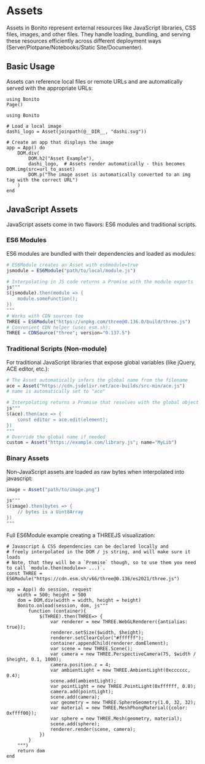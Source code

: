 # Assets

Assets in Bonito represent external resources like JavaScript libraries, CSS files, images, and other files. They handle loading, bundling, and serving these resources efficiently across different deployment ways (Server/Plotpane/Notebooks/Static Site/Documenter).

## Basic Usage

Assets can reference local files or remote URLs and are automatically served with the appropriate URLs:

```@setup 1
using Bonito
Page()
```

```@example 1
using Bonito

# Load a local image
dashi_logo = Asset(joinpath(@__DIR__, "dashi.svg"))

# Create an app that displays the image
app = App() do
    DOM.div(
        DOM.h2("Asset Example"),
        dashi_logo,  # Assets render automatically - this becomes DOM.img(src=url_to_asset)
        DOM.p("The image asset is automatically converted to an img tag with the correct URL")
    )
end
```

## JavaScript Assets

JavaScript assets come in two flavors: ES6 modules and traditional scripts.

### ES6 Modules

ES6 modules are bundled with their dependencies and loaded as modules:

```julia
# ES6Module creates an Asset with es6module=true
jsmodule = ES6Module("path/to/local/module.js")

# Interpolating in JS code returns a Promise with the module exports
js"""
$(jsmodule).then(module => {
    module.someFunction();
})
"""
# Works with CDN sources too
THREE = ES6Module("https://unpkg.com/three@0.136.0/build/three.js")
# Convenient CDN helper (uses esm.sh):
THREE = CDNSource("three"; version="0.137.5")
```

### Traditional Scripts (Non-module)

For traditional JavaScript libraries that expose global variables (like jQuery, ACE editor, etc.):

```julia
# The Asset automatically infers the global name from the filename
ace = Asset("https://cdn.jsdelivr.net/ace-builds/src-min/ace.js")
# name is automatically set to "ace"

# Interpolating returns a Promise that resolves with the global object
js"""
$(ace).then(ace => {
    const editor = ace.edit(element);
})
"""
# Override the global name if needed
custom = Asset("https://example.com/library.js"; name="MyLib")
```

### Binary Assets

Non-JavaScript assets are loaded as raw bytes when interpolated into javascript:

```julia
image = Asset("path/to/image.png")

js"""
$(image).then(bytes => {
    // bytes is a Uint8Array
})
"""
```

Full ES6Module example creating a THREEJS visualization:

```@example 1
# Javascript & CSS dependencies can be declared locally and
# freely interpolated in the DOM / js string, and will make sure it loads
# Note, that they will be a `Promise` though, so to use them you need to call `module.then(module=> ...)`.
const THREE = ES6Module("https://cdn.esm.sh/v66/three@0.136/es2021/three.js")

app = App() do session, request
    width = 500; height = 500
    dom = DOM.div(width = width, height = height)
    Bonito.onload(session, dom, js"""
        function (container){
            $(THREE).then(THREE=> {
                var renderer = new THREE.WebGLRenderer({antialias: true});
                renderer.setSize($width, $height);
                renderer.setClearColor("#ffffff");
                container.appendChild(renderer.domElement);
                var scene = new THREE.Scene();
                var camera = new THREE.PerspectiveCamera(75, $width / $height, 0.1, 1000);
                camera.position.z = 4;
                var ambientLight = new THREE.AmbientLight(0xcccccc, 0.4);
                scene.add(ambientLight);
                var pointLight = new THREE.PointLight(0xffffff, 0.8);
                camera.add(pointLight);
                scene.add(camera);
                var geometry = new THREE.SphereGeometry(1.0, 32, 32);
                var material = new THREE.MeshPhongMaterial({color: 0xffff00});
                var sphere = new THREE.Mesh(geometry, material);
                scene.add(sphere);
                renderer.render(scene, camera);
            })
        }
    """)
    return dom
end
```
